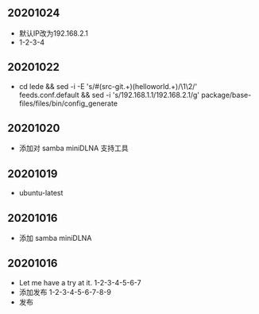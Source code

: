 ## 20201024
* 默认IP改为192.168.2.1
* 1-2-3-4

## 20201022
* cd lede && sed -i -E 's/#(src-git.+)(helloworld.+)/\1\2/' feeds.conf.default && sed -i 's/192.168.1.1/192.168.2.1/g' package/base-files/files/bin/config_generate

## 20201020
* 添加对 samba miniDLNA 支持工具

## 20201019
* ubuntu-latest

## 20201016
* 添加 samba miniDLNA

## 20201016
* Let me have a try at it. 1-2-3-4-5-6-7
* 添加发布 1-2-3-4-5-6-7-8-9
* 发布
